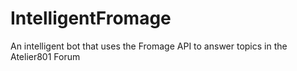 # IntelligentFromage
An intelligent bot that uses the Fromage API to answer topics in the Atelier801 Forum
